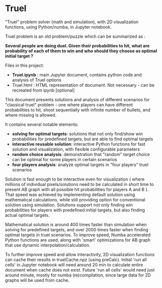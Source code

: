 # Truel
"Truel" problem solver (math and simulation), with 2D visualization functions, using Python/numba, in Jupyter notebook.

Truel problem is an old problem/puzzle which can be summarized as :

**Several people are doing duel. Given their probabilities to hit, what are probability of each of them to win and who should they choose as optimal initial target ?**

Files in this project:
- **Truel.ipynb** : main Jupyter document, contains python code and analysis of Truel options 
- Truel.html : HTML representation of document. Not necessary - can be recreated from ipynb  [optional]

This document presents solutions and analysis of different scenarios for "classical truel" problem - one where players can have different probabilities to hit, shoot sequentially with infinite number of bullets, and where missing is allowed. 

It contains several notable elements:
* **solving for optimal targets**: solutions that not only find/show win probabilities for predefined targets, but are able to find optimal targets
* **interactive reusable solution**: interactive Python functions for fast solution and visualization, with flexible configurable parameters
* **random choice analysis**: demonstration that "random" target choice can be optimal for some players in certain scenarios
* **four players analysis**: analyze optimal targets in "four players" truel scenarios

Solution is fast enough to be interactive even for visualization ( where millions of individual pixels/solutions need to be calculated in short time to present AB graph with all possible hit probabilities for players A and B ). That speed was achieved by implementing default solution using mathematical calculations, while still providing option for conventional solution using simulation. Solutions support not only finding win probabilities for players with predefined initial targets, but also finding actual optimal targets. 

Mathematical solution is around 400 times faster than simulation when solving for predefined targets, and over 2000 times faster when finding optimal targets in truel scenarios. To improve speed, Numba accelerated Python functions are used, along with 'smart' optimizations for AB graph that use dynamic interpolation/calculation. 

To further improve speed and allow interactivity, 2D visualization functions can cache their results in truelCache.npz (using preCalc). Initial 'run all cells' in Jupyter notebook will need around 20 min to calculate entire document when cache does not exist. Future 'run all cells' would need just around minute, mostly for numba (re)compilation, since large data for 2D graphs will be used from cache.

